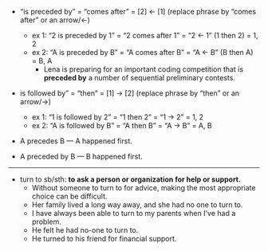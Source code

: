 - “is preceded by” = “comes after” = [2] ← [1] (replace phrase by “comes after” or an arrow/←)
  - ex 1: “2 is preceded by 1” = “2 comes after 1” = “2 ← 1” (1 then 2) = 1, 2
  - ex 2: “A is preceded by B” = “A comes after B” = “A ← B” (B then A) = B, A
    - Lena is preparing for an important coding competition that is __preceded by__ a number of sequential preliminary contests.
- is followed by” = “then” = [1] → [2] (replace phrase by “then” or an arrow/→)

  - ex 1: “1 is followed by 2” = “1 then 2” = “1 → 2” = 1, 2
  - ex 2: “A is followed by B” = “A then B” = “A → B” = A, B
- A precedes B — A happened first.
- A preceded by B — B happened first.
--------------------------------------------------------------------------------------
- turn to sb/sth: __to ask a person or organization for help or support.__
  - Without someone to turn to for advice, making the most appropriate choice can be difficult.
  - Her family lived a long way away, and she had no one to turn to.
  - I have always been able to turn to my parents when I've had a problem.
  - He felt he had no-one to turn to.
  - He turned to his friend for financial support.
